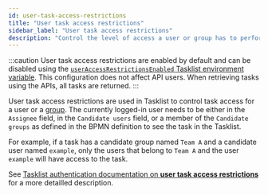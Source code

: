 ```yaml
---
id: user-task-access-restrictions
title: "User task access restrictions"
sidebar_label: "User task access restrictions"
description: "Control the level of access a user or group has to perform tasks in the system via user task access restrictions."
---
```


:::caution
User task access restrictions are enabled by default and can be disabled using the [`userAccessRestrictionsEnabled` Tasklist environment variable](/self-managed/components/orchestration-cluster/tasklist-deployment/tasklist-authentication.md?authentication=identity#configure-identity).
This configuration does not affect API users. When retrieving tasks using the APIs, all tasks are returned.
:::

User task access restrictions are used in Tasklist to control task access for a
user or a [group](/self-managed/components/management-identity/application-user-group-role-management/manage-groups.md). The currently logged-in user needs to be either in the `Assignee` field, in the `Candidate users` field, or a member of the `Candidate groups` as defined in the BPMN definition to see the task in the Tasklist.

For example, if a task has a candidate group named `Team A` and a candidate user named `example`, only the users that belong to `Team A` and the user `example` will have access to the task.

See [Tasklist authentication documentation on **user task access restrictions**](/self-managed/components/orchestration-cluster/tasklist-deployment/tasklist-authentication.md#user-task-access-restrictions) for a more detailled description.
